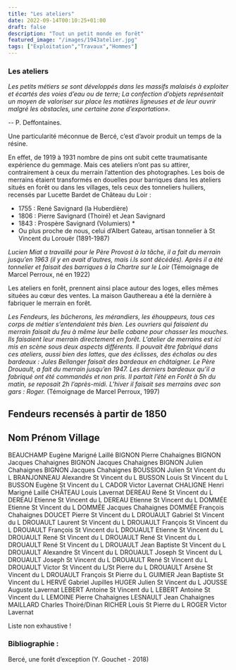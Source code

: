 ```yaml
---
title: "Les ateliers"
date: 2022-09-14T00:10:25+01:00
draft: false
description: "Tout un petit monde en forêt"
featured_image: "/images/1943atelier.jpg"
tags: ["Exploitation","Travaux","Hommes"]
---
```

### Les ateliers

*Les petits métiers se sont développés dans les massifs malaisés à exploiter et écartés des voies d’eau ou
de terre; La confection d’objets représentait un moyen de valoriser sur place les matières ligneuses et de
leur ouvrir malgré les obstacles, une certaine zone d’exportation»*.
 
-- P. Deffontaines.

Une particularité méconnue de Bercé, c’est d’avoir produit un temps de la résine.

En effet, de 1919 à 1931 nombre de pins ont subit cette traumatisante expérience du gemmage.
Mais ces ateliers n’ont pas su attirer, contrairement à ceux du merrain l’attention des photographes. 
Les bois de merrains étaient transformés en douelles pour barriques dans les ateliers situés en forêt ou
dans les villages, tels ceux des tonneliers huiliers, recensés par Lucette Bardet de Château du Loir :
* 1755 : René Savignard (la Huberdière)
* 1806 : Pierre Savignard (Thoiré) et Jean Savignard
* 1843 : Prospère Savignard (Volumiers) * 
* Ou plus proche de nous, celui d’Albert Gateau, artisan tonnelier à St Vincent du Lorouër (1891-1987)

*Lucien Miat a travaillé pour le Père Provost à la tâche, il a fait du merrain jusqu’en 1963 (il y en avait
d’autres, mais i.ls sont décédés).
Après il a été tonnelier et faisait des barriques à la Chartre sur le Loir*
(Témoignage de Marcel Perroux, né en 1922)

Les ateliers en forêt, prennent ainsi place autour des loges, elles mêmes situées au cœur des ventes.
La maison Gauthereau a été la dernière à fabriquer le merrain en forêt.

*Les Fendeurs, les bûcherons, les mérandiers, les éhouppeurs, tous ces corps de métier s’entendaient très bien.
Les ouvriers qui faisaient du merrain faisait du feu à même leur belle cabane pour chasser les mouches.
Ils faisaient leur merrain directement en forêt.*
*L’atelier de merrains est ici mis en scène sous deux aspects différents.
Il pouvait être fabriqué dans ces ateliers, aussi bien des lattes, que des éclisses, des échalas ou des
bardeaux : Jules Bellanger faisait des bardeaux en châtaigner.
Le Père Drouault, a fait du merrain jusqu’en 1947.
Les derniers bardeaux qu’il a fabriqué ont été commandés et non pris.
Il partait l’été en Forêt à 5h du matin, se reposait 2h l’après-midi.
L’hiver il faisait ses merrains avec son gars : Roger.*
(Témoignage de Marcel Perroux, 1997)

## Fendeurs recensés à partir de 1850

   ## Nom	Prénom	Village
   
  BEAUCHAMP	Eugène	Marigné Laillé
  BIGNON	Pierre	   Chahaignes
  BIGNON	Jacques	   Chahaignes
  BIGNON	Jacques	   Chahaignes
  BIGNON	Julien	   Chahaignes
  BIGNON	Jacques	   Chahaignes
  BOUSSION Julien	   St Vincent du L
  BRANJONNEAU	Alexandre	St Vincent du L
  BUSSON 	Louis	St Vincent du L
  BUSSON 	Eugène	St Vincent du L
  CADOR	Victor	Lavernat
  CHALIGNE	Henri	Marigné Laillé
  CHÂTEAU	Louis	Lavernat
  DEREAU	René	St Vincent du L
  DEREAU	Etienne	St Vincent du L
  DEREAU	Etienne	St Vincent du L
  DOMMÉE	Etienne	St Vincent du L
  DOMMÉE	Jacques	Chahaignes
  DOMMÉE	François	Chahaignes
  DOUCET	Pierre	St Vincent du L
  DROUAULT	Gabriel 	St Vincent du L
  DROUAULT	Laurent	St Vincent du L
  DROUAULT	François	St Vincent du L
  DROUAULT	François	St Vincent du L
  DROUAULT	Etienne	St Vincent du L
  DROUAULT	René	St Vincent du L
  DROUAULT	René	St Vincent du L
  DROUAULT	René	St Vincent du L
  DROUAULT	Jean Baptiste	St Vincent du L
  DROUAULT	Alexandre	St Vincent du L
  DROUAULT	Joseph	St Vincent du L
  DROUAULT	Joseph	St Vincent du L
  DROUAULT	René	St Vincent du L
  DROUAULT	Victor	St Vincent du L/St Pierre du L
  DROUAULT	Arsène	St Vincent du L
  DROUAULT	François	St Pierre du L
  GUIMIER	Jean Baptiste	St Vincent du L
  HERVÉ	Gabriel	Jupilles
  HUGER	Julien	St Vincent du L
  JOUSSE	Auguste	Lavernat
  LEBERT	Antoine	St Vincent du L
  LEBERT	Antoine	St Vincent du L
  LEMOINE	Pierre	Chahaignes
  LESNAULT	Jean	Chahaignes
  MAILLARD	Charles	Thoiré/Dinan
  RICHER	Louis	St Pierre du L
  ROGER	Victor	Lavernat 
  
  Liste non exhaustive !

### Bibliographie :

Bercé, une forêt d’exception (Y. Gouchet - 2018)
